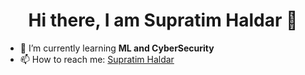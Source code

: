 <h1 align="center">Hi there, I am Supratim Haldar 👋</h1>

- 🌱 I’m currently learning <strong>ML and CyberSecurity</strong>
- 📫 How to reach me: <a href="supratimhaldar8@gmail.com" target="_blank">Supratim Haldar</a>

